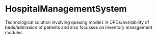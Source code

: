# HospitalManagementSystem
Technological solution involving queuing models in OPDs/availability of beds/admission of patients and also focusses on Inventory management modules
